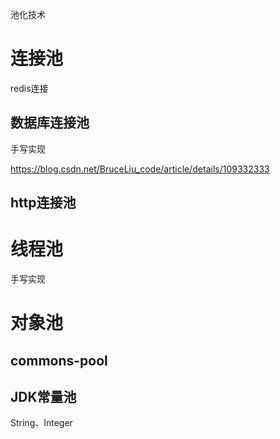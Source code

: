 池化技术

# 连接池
redis连接

## 数据库连接池
手写实现

https://blog.csdn.net/BruceLiu_code/article/details/109332333

## http连接池

# 线程池

手写实现

# 对象池

## commons-pool

## JDK常量池

String、Integer